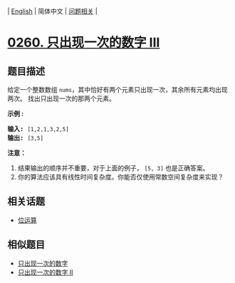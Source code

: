 
| [English](README_EN.md) | 简体中文 | [问题相关](QUESTION.md) |
# [0260. 只出现一次的数字 III](https://leetcode-cn.com/problems/single-number-iii/)
## 题目描述
<p>给定一个整数数组&nbsp;<code>nums</code>，其中恰好有两个元素只出现一次，其余所有元素均出现两次。 找出只出现一次的那两个元素。</p>

<p><strong>示例 :</strong></p>

<pre><strong>输入:</strong> <code>[1,2,1,3,2,5]</code>
<strong>输出:</strong> <code>[3,5]</code></pre>

<p><strong>注意：</strong></p>

<ol>
	<li>结果输出的顺序并不重要，对于上面的例子，&nbsp;<code>[5, 3]</code>&nbsp;也是正确答案。</li>
	<li>你的算法应该具有线性时间复杂度。你能否仅使用常数空间复杂度来实现？</li>
</ol>

## 相关话题
- [位运算](https://leetcode-cn.com/tag/bit-manipulation)
## 相似题目
- [只出现一次的数字](../0136/README.md)
- [只出现一次的数字 II](../0137/README.md)
